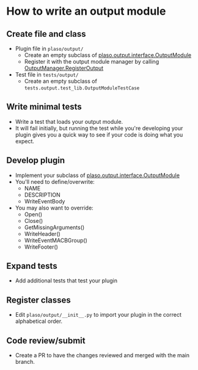 # How to write an output module

## Create file and class

* Plugin file in `plaso/output/`
  * Create an empty subclass of [plaso.output.interface.OutputModule](../api/plaso.output.html#plaso.output.interface.OutputModule)
  * Register it with the output module manager by calling
 [OutputManager.RegisterOutput](../api/plaso.output.html#plaso.output.manager.OutputManager.RegisterOutput)
* Test file in `tests/output/`
  * Create an empty subclass of `tests.output.test_lib.OutputModuleTestCase`

## Write minimal tests

* Write a test that loads your output module.
* It will fail initially, but running the test while you're developing your
plugin gives you a quick way to see if your code is doing what you expect.

## Develop plugin

* Implement your subclass of [plaso.output.interface.OutputModule](../api/plaso.output.html#plaso.output.interface.OutputModule)
* You'll need to define/overwrite:
  * NAME
  * DESCRIPTION
  * WriteEventBody
* You may also want to override:
  * Open()
  * Close()
  * GetMissingArguments()
  * WriteHeader()
  * WriteEventMACBGroup()
  * WriteFooter()

## Expand tests

* Add additional tests that test your plugin

## Register classes

* Edit `plaso/output/__init__.py` to import your plugin in the correct
alphabetical order.

## Code review/submit

* Create a PR to have the changes reviewed and merged with the main branch.
